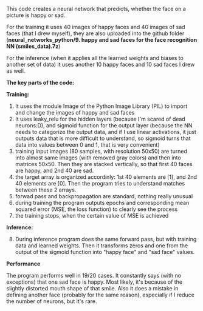 This code creates a neural network that predicts, whether the face on a picture is happy or sad.

For the training it uses 40 images of happy faces and 40 images of sad faces (that I drew myself), they are also uploaded into the github folder (**neural_networks_python/9. happy and sad faces for the face recognition NN (smiles_data).7z**)

For the inference (when it applies all the learned weights and biases to another set of data) it uses another 10 happy faces and 10 sad faces I drew as well.

**The key parts of the code:**

**Training:**
1) It uses the module Image of the Python Image Library (PIL) to import and change the images of happy and sad faces
2) It uses leaky_relu for the hidden layers (because I'm scared of dead neurons:D), and sigmoid function for the output layer (because the NN needs to categorize the output data, and if I use linear activations, it just outputs data that is more difficult to understand, so sigmoid turns that data into values between 0 and 1, that is very convenient)
3) training input images (80 samples, with resolution 50x50) are turned into almost same images (with removed gray colors) and then into matrices 50x50. Then they are stacked vertically, so that first 40 faces are happy, and 2nd 40 are sad.
4) the target array is organized accordinly: 1st 40 elements are [1], and 2nd 40 elements are [0]. Then the program tries to understand matches between these 2 arrays.
5) forwad pass and backpropagation are standard, nothing really unusual
6) during training the program outputs epochs and corresponding mean squared error (MSE, the loss function) to clearly see the process
7) the training stops, when the certain value of MSE is achieved

**Inference:**

8) During inference program does the same forward pass, but with training data and learned weights. Then it transforms zeros and one from the output of the sigmoid function into "happy face" and "sad face" values.

**Performance**

The program performs well in 19/20 cases. It constantly says (with no exceptions) that one sad face is happy. Most likely, it's because of the slightly distorted mouth shape of that smile. Also it does a mistake in defining another face (probably for the same reason), especially if I reduce the number of neurons, but it's rare.
